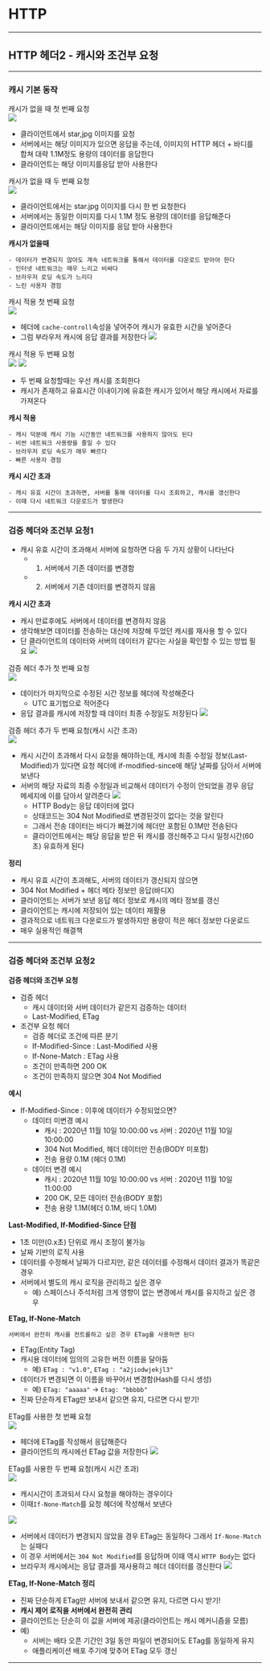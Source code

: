 # HTTP
---
## HTTP 헤더2 - 캐시와 조건부 요청
---
### 캐시 기본 동작
캐시가 없을 때 첫 번째 요청   
![](https://oopy.lazyrockets.com/api/v2/notion/image?src=https%3A%2F%2Fs3-us-west-2.amazonaws.com%2Fsecure.notion-static.com%2F54add6bf-b83a-4c03-bc73-e02e94d4c353%2FUntitled.png&blockId=fa9722e0-ccaa-472b-bf9d-ca7c5ff81979)
- 클라이언트에서 star,jpg 이미지를 요청
- 서버에서는 해당 이미지가 있으면 응답을 주는데, 이미지의 HTTP 헤더 + 바디를 합쳐 대략 1.1M정도 용량의 데이터를 응답한다
- 클라이언트는 해당 이미지를응답 받아 사용한다

캐시가 없을 때 두 번째 요청   
![](https://oopy.lazyrockets.com/api/v2/notion/image?src=https%3A%2F%2Fs3-us-west-2.amazonaws.com%2Fsecure.notion-static.com%2F35eadec5-a161-453f-b8e0-be7ad9785974%2FUntitled.png&blockId=23301500-7ff2-4090-b989-df0323153bed)
- 클라이언트에서는 star.jpg 이미지를 다시 한 번 요청한다
- 서버에서는 동일한 이미지를 다시 1.1M 정도 용량의 데이터를 응답해준다
- 클라이언트에서는 해당 이미지를 응답 받아 사용한다

**캐시가 없을때**
```
- 데이터가 변경되지 않아도 계속 네트워크를 통해서 데이터를 다운로드 받아야 한다
- 인터넷 네트워크는 매우 느리고 비싸다
- 브라우저 로딩 속도가 느리다
- 느린 사용자 경험
```

캐시 적용 첫 번째 요청   
![](https://oopy.lazyrockets.com/api/v2/notion/image?src=https%3A%2F%2Fs3-us-west-2.amazonaws.com%2Fsecure.notion-static.com%2F7532f219-bd97-4508-ac11-6c39504ad4ed%2FUntitled.png&blockId=32f296b6-46e7-4e4d-b9e0-cebce887a410)
- 헤더에 `cache-controll`속성을 넣어주어 캐시가 유효한 시간을 넣어준다
- 그럼 부라우저 캐시에 응답 결과를 저장한다
![](https://oopy.lazyrockets.com/api/v2/notion/image?src=https%3A%2F%2Fs3-us-west-2.amazonaws.com%2Fsecure.notion-static.com%2Fe196d2fe-42e4-4851-970d-ddd67925d6fc%2FUntitled.png&blockId=085dd324-4116-4ff4-b584-c95979766a94)

캐시 적용 두 번째 요청   
![](https://oopy.lazyrockets.com/api/v2/notion/image?src=https%3A%2F%2Fs3-us-west-2.amazonaws.com%2Fsecure.notion-static.com%2F68c9cb24-a786-49c9-9e95-294c22f255b9%2FUntitled.png&blockId=91dfa34d-15ba-44be-9048-a7d68a902c5c)
![](https://oopy.lazyrockets.com/api/v2/notion/image?src=https%3A%2F%2Fs3-us-west-2.amazonaws.com%2Fsecure.notion-static.com%2F243e5457-533e-4849-b591-299805f21e01%2FUntitled.png&blockId=11d99ea6-0606-442a-bf29-3d3baf0ed1b3)
- 두 번째 요청할때는 우선 캐시를 조회한다
- 캐시가 존재하고 유효시간 이내이기에 유효한 캐시가 있어서 해당 캐시에서 자료를 가져온다

**캐시 적용**
```
- 캐시 덕분에 캐시 기능 시간동안 네트워크를 사용하지 않아도 된다
- 비싼 네트워크 사용량을 줄일 수 있다
- 브라우저 로딩 속도가 매우 빠르다
- 빠른 사용자 경험
```

**캐시 시간 초과**
```
- 캐시 유효 시간이 초과하면, 서버를 통해 데이터를 다시 조회하고, 캐시를 갱신한다
- 이때 다시 네트워크 다운로드가 발생한다
```
---
### 검증 헤더와 조건부 요청1
- 캐시 유효 시간이 초과해서 서버에 요청하면 다음 두 가지 상황이 나타난다
    - 1. 서버에서 기존 데이터를 변경함
    - 2. 서버에서 기존 데이터를 변경하지 않음

**캐시 시간 초과**
- 캐시 만료후에도 서버에서 데이터를 변경하지 않음
- 생각해보면 데이터를 전송하는 대신에 저장해 두었던 캐시를 재사용 할 수 있다
- 단 클라이언트의 데이터와 서버의 데이터가 같다는 사실을 확인할 수 있는 방법 필요
![](https://oopy.lazyrockets.com/api/v2/notion/image?src=https%3A%2F%2Fs3-us-west-2.amazonaws.com%2Fsecure.notion-static.com%2Fd8498124-4724-4f08-ac07-0a4cfd5eea31%2FUntitled.png&blockId=77067441-b726-4345-8b04-c36b6006bcd8)

검증 헤더 추가 첫 번째 요청   
![](https://oopy.lazyrockets.com/api/v2/notion/image?src=https%3A%2F%2Fs3-us-west-2.amazonaws.com%2Fsecure.notion-static.com%2F41696473-3bf4-4c4f-a8da-17add5a48fbe%2FUntitled.png&blockId=109af28b-3bbc-4797-b819-ffeae8ffe35b)
- 데이터가 마지막으로 수정된 시간 정보를 헤더에 작성해준다
    - UTC 표기법으로 적어준다
- 응답 결과를 캐시에 저장할 때 데이터 최종 수정일도 저장된다
![](https://oopy.lazyrockets.com/api/v2/notion/image?src=https%3A%2F%2Fs3-us-west-2.amazonaws.com%2Fsecure.notion-static.com%2Fafc8e8b5-1170-4b23-adab-c9edffd5d5df%2FUntitled.png&blockId=061100a4-9e43-4abc-ba9b-4dca33920343)

검증 헤더 추가 두 번째 요청(캐시 시간 초과)   
![](https://oopy.lazyrockets.com/api/v2/notion/image?src=https%3A%2F%2Fs3-us-west-2.amazonaws.com%2Fsecure.notion-static.com%2Fbdaf3290-ecf2-4aeb-9f99-3aee84983e63%2FUntitled.png&blockId=ee8da055-8a37-450d-a831-d88f73993570)
- 캐시 시간이 초과해서 다시 요청을 해야하는데, 캐시에 최종 수정일 정보(Last-Modified)가 있다면 요청 헤더에 if-modified-since에 해당 날짜를 담아서 서버에 보낸다
- 서버의 해당 자료의 최종 수정일과 비교해서 데이터가 수정이 안되었을 경우 응답 메세지에 이를 담아서 알려준다
![](https://oopy.lazyrockets.com/api/v2/notion/image?src=https%3A%2F%2Fs3-us-west-2.amazonaws.com%2Fsecure.notion-static.com%2F340e7891-226f-4943-9506-579966b2a7af%2FUntitled.png&blockId=bf02147d-2808-4932-b536-ecb584df9c03)
    - HTTP Body는 응답 데이터에 없다
    - 상태코드는 304 Not Modified로 변경된것이 없다는 것을 알린다
    - 그래서 전송 데이터는 바디가 빠졌기에 헤더만 포함된 0.1M만 전송된다
    - 클라이언트에서는 해당 응답을 받은 뒤 캐시를 갱신해주고 다시 일정시간(60초) 유효하게 된다

**정리**
- 캐시 유효 시간이 초과해도, 서버의 데이터가 갱신되지 않으면
- 304 Not Modified + 헤더 메타 정보만 응답(바디X)
- 클라이언트는 서버가 보낸 응답 헤더 정보로 캐시의 메타 정보를 갱신
- 클라이언트는 캐시에 저장되어 있는 데이터 재활용
- 결과적으로 네트워크 다운로드가 발생하지만 용량이 적은 헤더 정보만 다운로드
- 매우 실용적인 해결책
---
### 검증 헤더와 조건부 요청2
**검증 헤더와 조건부 요청**
- 검증 헤더
    - 캐시 데이터와 서버 데이터가 같은지 검증하는 데이터
    - Last-Modified, ETag
- 조건부 요청 헤더
    - 검증 헤더로 조건에 따른 분기
    - If-Modified-Since : Last-Modified 사용
    - If-None-Match : ETag 사용
    - 조건이 만족하면 200 OK
    - 조건이 만족하지 않으면 304 Not Modified

**예시**
- If-Modified-Since : 이후에 데이터가 수정되었으면?
    - 데이터 미변경 예시
        - 캐시 : 2020년 11월 10일 10:00:00 vs 서버 : 2020년 11월 10일 10:00:00
        - 304 Not Modified, 헤더 데이터만 전송(BODY 미포함)
        - 전송 용량 0.1M (헤더 0.1M)
    - 데이터 변경 예시
        - 캐시 : 2020년 11월 10일 10:00:00 vs 서버 : 2020년 11월 10일 11:00:00
        - 200 OK, 모든 데이터 전송(BODY 포함)
        - 전송 용량 1.1M(헤더 0.1M, 바디 1.0M)

**Last-Modified, If-Modified-Since 단점**
- 1초 미만(0.x초) 단위로 캐시 조정이 불가능
- 날짜 기반의 로직 사용
- 데이터를 수정해서 날짜가 다르지만, 같은 데이터를 수정해서 데이터 결과가 똑같은 경우
- 서버에서 별도의 캐시 로직을 관리하고 싶은 경우
    - 예) 스페이스나 주석처럼 크게 영향이 없는 변경에서 캐시를 유지하고 싶은 경우

**ETag, If-None-Match**
```
서버에서 완전히 캐시를 컨트롤하고 싶은 경우 ETag를 사용하면 된다
```
- ETag(Entity Tag)
- 캐시용 데이터에 임의의 고유한 버전 이름을 달아둠
    - 예) `ETag : "v1.0"`, `ETag : "a2jiodwjekjl3"`
- 데이터가 변경되면 이 이름을 바꾸어서 변경함(Hash를 다시 생성)
    - 예) `ETag: "aaaaa"` -> `Etag: "bbbbb"`
- 진짜 단순하게 ETag만 보내서 같으면 유지, 다르면 다시 받기!

ETag를 사용한 첫 번째 요청   
![](https://oopy.lazyrockets.com/api/v2/notion/image?src=https%3A%2F%2Fs3-us-west-2.amazonaws.com%2Fsecure.notion-static.com%2F1cdb55fd-c359-4ea6-924e-ce1b98776be4%2FUntitled.png&blockId=022fdc01-78f6-460e-b98d-1585fea33c46)
- 헤더에 ETag를 작성해서 응답해준다
- 클라이언트의 캐시에선 ETag 값을 저장한다
![](https://oopy.lazyrockets.com/api/v2/notion/image?src=https%3A%2F%2Fs3-us-west-2.amazonaws.com%2Fsecure.notion-static.com%2F51c2a471-2a6a-44bf-a121-e3a6eb7c17d6%2FUntitled.png&blockId=c472bcdf-5eaa-4bfb-bcce-2983cbde2dd7)

ETag를 사용한 두 번째 요청(캐시 시간 초과)    
![](https://oopy.lazyrockets.com/api/v2/notion/image?src=https%3A%2F%2Fs3-us-west-2.amazonaws.com%2Fsecure.notion-static.com%2F81b89694-14fe-4a0b-a3b8-c33e12606011%2FUntitled.png&blockId=9eece16f-7bbf-4a54-929f-74835b0cac3b)
- 캐시시간이 초과되서 다시 요청을 해야하는 경우이다
- 이때`If-None-Match`를 요청 헤더에 작성해서 보낸다

![](https://oopy.lazyrockets.com/api/v2/notion/image?src=https%3A%2F%2Fs3-us-west-2.amazonaws.com%2Fsecure.notion-static.com%2Fcb0db35f-5015-4d2a-8ff6-18142cc584e0%2FUntitled.png&blockId=7a1ba204-9c53-41c4-8553-b87b138da5d7)
- 서버에서 데이터가 변경되지 않았을 경우 ETag는 동일하다 그래서 `If-None-Match`는 실패다
- 이 경우 서버에서는 `304 Not Modified`를 응답하며 이때 역시 `HTTP Body`는 없다
- 브라우저 캐시에서는 응답 결과를 재사용하고 헤더 데이터를 갱신한다
![](https://oopy.lazyrockets.com/api/v2/notion/image?src=https%3A%2F%2Fs3-us-west-2.amazonaws.com%2Fsecure.notion-static.com%2Ffd69b9bd-f789-4358-b44a-9df7744a204b%2FUntitled.png&blockId=15a652d9-0ed5-4dcb-b461-05ecfc2c8b0f)

**ETag, If-None-Match 정리**
- 진짜 단순하게 ETag만 서버에 보내서 같으면 유지, 다르면 다시 받기!
- **캐시 제어 로직을 서버에서 완전히 관리**
- 클라이언트는 단순히 이 값을 서버에 제공(클라이언트는 캐시 메커니즘을 모름)
- 예)
    - 서버는 배타 오픈 기간인 3일 동안 파일이 변경되어도 ETag를 동일하게 유지
    - 애플리케이션 배포 주기에 맞추어 ETag 모두 갱신
---
